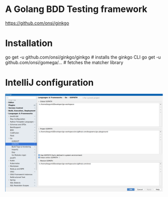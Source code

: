 A Golang BDD Testing framework
==============================

https://github.com/onsi/ginkgo

# Installation 

go get -u github.com/onsi/ginkgo/ginkgo  # installs the ginkgo CLI
go get -u github.com/onsi/gomega/...     # fetches the matcher library

# IntelliJ configuration

![image](IntelliJConfiguration.png)
